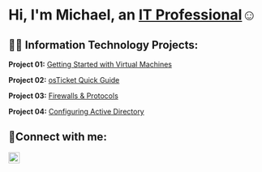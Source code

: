 <h1>Hi, I'm Michael, an <a href="https://www.linkedin.com/in/mmej181/">IT Professional</a>☺</h1>

<h2>👨‍💻 Information Technology Projects:</h2>

**Project 01:** [Getting Started with Virtual Machines](https://github.com/mmej181/vmintro)

**Project 02:** [osTicket Quick Guide](https://github.com/mmej181/osticket-quickguide)

**Project 03:** [Firewalls & Protocols](https://github.com/mmej181/azure-network-protocols)

**Project 04:** [Configuring Active Directory](https://github.com/mmej181/configure-ad)
  


<h2>🤳Connect with me:</h2>

[<img align="left" alt="Josh | LinkedIn" width="22px" src="https://cdn.jsdelivr.net/npm/simple-icons@v3/icons/linkedin.svg" />][linkedin]

[linkedin]: https://linkedin.com/in/Josh
